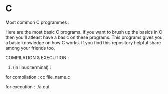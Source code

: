 # C
Most common C programmes :

Here are the most basic C programs. If you want to brush up the basics in C then you'll atleast have a basic on these programs. This programs gives you a basic knowledge on how C works. If you find this repository helpful share among your friends too.

COMPILATION & EXECUTION :

1. (in linux terminal) :

for compilation : cc file_name.c

for execution : ./a.out
